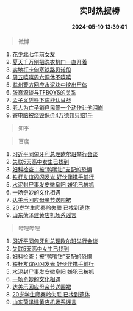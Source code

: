 <div align="center"><h2>实时热搜榜</h2><h4>2024-05-10 13:39:01</h4></div>

> 微博  

1. [花少北七年前女友](https://s.weibo.com/weibo?q=%23%E8%8A%B1%E5%B0%91%E5%8C%97%E4%B8%83%E5%B9%B4%E5%89%8D%E5%A5%B3%E5%8F%8B%23&t=31&band_rank=1&Refer=top)<br />
2. [夏天千万别把洗衣机门一直开着](https://s.weibo.com/weibo?q=%23%E5%A4%8F%E5%A4%A9%E5%8D%83%E4%B8%87%E5%88%AB%E6%8A%8A%E6%B4%97%E8%A1%A3%E6%9C%BA%E9%97%A8%E4%B8%80%E7%9B%B4%E5%BC%80%E7%9D%80%23&t=31&band_rank=2&Refer=top)<br />
3. [实地打卡匈塞铁路贝诺段](https://s.weibo.com/weibo?q=%23%E5%AE%9E%E5%9C%B0%E6%89%93%E5%8D%A1%E5%8C%88%E5%A1%9E%E9%93%81%E8%B7%AF%E8%B4%9D%E8%AF%BA%E6%AE%B5%23&t=31&band_rank=3&Refer=top)<br />
4. [周五嘻嘻周六调休不嘻嘻](https://s.weibo.com/weibo?q=%23%E5%91%A8%E4%BA%94%E5%98%BB%E5%98%BB%E5%91%A8%E5%85%AD%E8%B0%83%E4%BC%91%E4%B8%8D%E5%98%BB%E5%98%BB%23&t=31&band_rank=4&Refer=top)<br />
5. [滁州警方回应水泥块中挖出尸体](https://s.weibo.com/weibo?q=%23%E6%BB%81%E5%B7%9E%E8%AD%A6%E6%96%B9%E5%9B%9E%E5%BA%94%E6%B0%B4%E6%B3%A5%E5%9D%97%E4%B8%AD%E6%8C%96%E5%87%BA%E5%B0%B8%E4%BD%93%23&t=31&band_rank=5&Refer=top)<br />
6. [张真源谈与TFBOYS的关系](https://s.weibo.com/weibo?q=%23%E5%BC%A0%E7%9C%9F%E6%BA%90%E8%B0%88%E4%B8%8ETFBOYS%E7%9A%84%E5%85%B3%E7%B3%BB%23&t=31&band_rank=6&Refer=top)<br />
7. [孟子义凭唇下痣秒认肖战](https://s.weibo.com/weibo?q=%23%E5%AD%9F%E5%AD%90%E4%B9%89%E5%87%AD%E5%94%87%E4%B8%8B%E7%97%A3%E7%A7%92%E8%AE%A4%E8%82%96%E6%88%98%23&t=31&band_rank=7&Refer=top)<br />
8. [老人为亡子销户民警一个动作让他泪崩](https://s.weibo.com/weibo?q=%23%E8%80%81%E4%BA%BA%E4%B8%BA%E4%BA%A1%E5%AD%90%E9%94%80%E6%88%B7%E6%B0%91%E8%AD%A6%E4%B8%80%E4%B8%AA%E5%8A%A8%E4%BD%9C%E8%AE%A9%E4%BB%96%E6%B3%AA%E5%B4%A9%23&t=31&band_rank=8&Refer=top)<br />
9. [寄电脑被烧毁保价4万德邦只赔1千](https://s.weibo.com/weibo?q=%23%E5%AF%84%E7%94%B5%E8%84%91%E8%A2%AB%E7%83%A7%E6%AF%81%E4%BF%9D%E4%BB%B74%E4%B8%87%E5%BE%B7%E9%82%A6%E5%8F%AA%E8%B5%941%E5%8D%83%23&t=31&band_rank=9&Refer=top)<br />

> 知乎  


> 百度  

1. [习近平同匈牙利总理欧尔班举行会谈](https://www.baidu.com/s?wd=%E4%B9%A0%E8%BF%91%E5%B9%B3%E5%90%8C%E5%8C%88%E7%89%99%E5%88%A9%E6%80%BB%E7%90%86%E6%AC%A7%E5%B0%94%E7%8F%AD%E4%B8%BE%E8%A1%8C%E4%BC%9A%E8%B0%88&sa=fyb_news&rsv_dl=fyb_news)<br />
2. [失联5天高中女生已找到](https://www.baidu.com/s?wd=%E5%A4%B1%E8%81%945%E5%A4%A9%E9%AB%98%E4%B8%AD%E5%A5%B3%E7%94%9F%E5%B7%B2%E6%89%BE%E5%88%B0&sa=fyb_news&rsv_dl=fyb_news)<br />
3. [妇科检查：被“鸭嘴钳”支配的恐惧](https://www.baidu.com/s?wd=%E5%A6%87%E7%A7%91%E6%A3%80%E6%9F%A5%EF%BC%9A%E8%A2%AB%E2%80%9C%E9%B8%AD%E5%98%B4%E9%92%B3%E2%80%9D%E6%94%AF%E9%85%8D%E7%9A%84%E6%81%90%E6%83%A7&sa=fyb_news&rsv_dl=fyb_news)<br />
4. [铁杆友谊闪闪发光 好伙伴携手前行](https://www.baidu.com/s?wd=%E9%93%81%E6%9D%86%E5%8F%8B%E8%B0%8A%E9%97%AA%E9%97%AA%E5%8F%91%E5%85%89+%E5%A5%BD%E4%BC%99%E4%BC%B4%E6%90%BA%E6%89%8B%E5%89%8D%E8%A1%8C&sa=fyb_news&rsv_dl=fyb_news)<br />
5. [水泥封尸事发安徽阜阳 嫌犯已被抓](https://www.baidu.com/s?wd=%E6%B0%B4%E6%B3%A5%E5%B0%81%E5%B0%B8%E4%BA%8B%E5%8F%91%E5%AE%89%E5%BE%BD%E9%98%9C%E9%98%B3+%E5%AB%8C%E7%8A%AF%E5%B7%B2%E8%A2%AB%E6%8A%93&sa=fyb_news&rsv_dl=fyb_news)<br />
6. [一场奇妙的文化相遇](https://www.baidu.com/s?wd=%E4%B8%80%E5%9C%BA%E5%A5%87%E5%A6%99%E7%9A%84%E6%96%87%E5%8C%96%E7%9B%B8%E9%81%87&sa=fyb_news&rsv_dl=fyb_news)<br />
7. [达美乐回应母亲节送围裙](https://www.baidu.com/s?wd=%E8%BE%BE%E7%BE%8E%E4%B9%90%E5%9B%9E%E5%BA%94%E6%AF%8D%E4%BA%B2%E8%8A%82%E9%80%81%E5%9B%B4%E8%A3%99&sa=fyb_news&rsv_dl=fyb_news)<br />
8. [20岁学生爬秦岭失联 已找到遗体](https://www.baidu.com/s?wd=20%E5%B2%81%E5%AD%A6%E7%94%9F%E7%88%AC%E7%A7%A6%E5%B2%AD%E5%A4%B1%E8%81%94+%E5%B7%B2%E6%89%BE%E5%88%B0%E9%81%97%E4%BD%93&sa=fyb_news&rsv_dl=fyb_news)<br />
9. [山东菏泽建黄店机场系谣言](https://www.baidu.com/s?wd=%E5%B1%B1%E4%B8%9C%E8%8F%8F%E6%B3%BD%E5%BB%BA%E9%BB%84%E5%BA%97%E6%9C%BA%E5%9C%BA%E7%B3%BB%E8%B0%A3%E8%A8%80&sa=fyb_news&rsv_dl=fyb_news)<br />

> 哔哩哔哩  

1. [习近平同匈牙利总理欧尔班举行会谈](https://www.baidu.com/s?wd=%E4%B9%A0%E8%BF%91%E5%B9%B3%E5%90%8C%E5%8C%88%E7%89%99%E5%88%A9%E6%80%BB%E7%90%86%E6%AC%A7%E5%B0%94%E7%8F%AD%E4%B8%BE%E8%A1%8C%E4%BC%9A%E8%B0%88&sa=fyb_news&rsv_dl=fyb_news)<br />
2. [失联5天高中女生已找到](https://www.baidu.com/s?wd=%E5%A4%B1%E8%81%945%E5%A4%A9%E9%AB%98%E4%B8%AD%E5%A5%B3%E7%94%9F%E5%B7%B2%E6%89%BE%E5%88%B0&sa=fyb_news&rsv_dl=fyb_news)<br />
3. [妇科检查：被“鸭嘴钳”支配的恐惧](https://www.baidu.com/s?wd=%E5%A6%87%E7%A7%91%E6%A3%80%E6%9F%A5%EF%BC%9A%E8%A2%AB%E2%80%9C%E9%B8%AD%E5%98%B4%E9%92%B3%E2%80%9D%E6%94%AF%E9%85%8D%E7%9A%84%E6%81%90%E6%83%A7&sa=fyb_news&rsv_dl=fyb_news)<br />
4. [铁杆友谊闪闪发光 好伙伴携手前行](https://www.baidu.com/s?wd=%E9%93%81%E6%9D%86%E5%8F%8B%E8%B0%8A%E9%97%AA%E9%97%AA%E5%8F%91%E5%85%89+%E5%A5%BD%E4%BC%99%E4%BC%B4%E6%90%BA%E6%89%8B%E5%89%8D%E8%A1%8C&sa=fyb_news&rsv_dl=fyb_news)<br />
5. [水泥封尸事发安徽阜阳 嫌犯已被抓](https://www.baidu.com/s?wd=%E6%B0%B4%E6%B3%A5%E5%B0%81%E5%B0%B8%E4%BA%8B%E5%8F%91%E5%AE%89%E5%BE%BD%E9%98%9C%E9%98%B3+%E5%AB%8C%E7%8A%AF%E5%B7%B2%E8%A2%AB%E6%8A%93&sa=fyb_news&rsv_dl=fyb_news)<br />
6. [一场奇妙的文化相遇](https://www.baidu.com/s?wd=%E4%B8%80%E5%9C%BA%E5%A5%87%E5%A6%99%E7%9A%84%E6%96%87%E5%8C%96%E7%9B%B8%E9%81%87&sa=fyb_news&rsv_dl=fyb_news)<br />
7. [达美乐回应母亲节送围裙](https://www.baidu.com/s?wd=%E8%BE%BE%E7%BE%8E%E4%B9%90%E5%9B%9E%E5%BA%94%E6%AF%8D%E4%BA%B2%E8%8A%82%E9%80%81%E5%9B%B4%E8%A3%99&sa=fyb_news&rsv_dl=fyb_news)<br />
8. [20岁学生爬秦岭失联 已找到遗体](https://www.baidu.com/s?wd=20%E5%B2%81%E5%AD%A6%E7%94%9F%E7%88%AC%E7%A7%A6%E5%B2%AD%E5%A4%B1%E8%81%94+%E5%B7%B2%E6%89%BE%E5%88%B0%E9%81%97%E4%BD%93&sa=fyb_news&rsv_dl=fyb_news)<br />
9. [山东菏泽建黄店机场系谣言](https://www.baidu.com/s?wd=%E5%B1%B1%E4%B8%9C%E8%8F%8F%E6%B3%BD%E5%BB%BA%E9%BB%84%E5%BA%97%E6%9C%BA%E5%9C%BA%E7%B3%BB%E8%B0%A3%E8%A8%80&sa=fyb_news&rsv_dl=fyb_news)<br />
